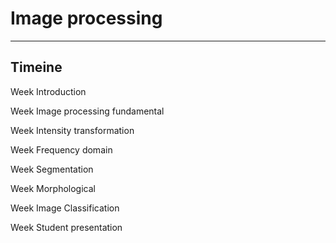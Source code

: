 # Image processing

---

## Timeine

Week Introduction

Week Image processing fundamental

Week Intensity transformation

Week Frequency domain

Week Segmentation

Week Morphological

Week Image Classification

Week Student presentation
